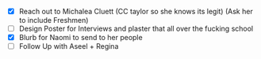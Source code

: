 - [x] Reach out to Michalea Cluett (CC taylor so she knows its legit) (Ask her to include Freshmen)
- [ ] Design Poster for Interviews and plaster that all over the fucking school
- [x] Blurb for Naomi to send to her people
- [ ] Follow Up with Aseel + Regina